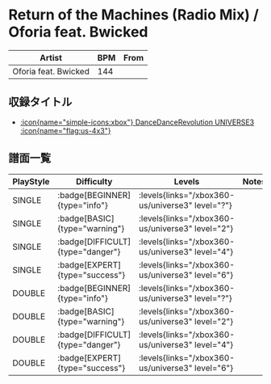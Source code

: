 # Return of the Machines (Radio Mix) / Oforia feat. Bwicked

|Artist|BPM|From|
|------|---|----|
|Oforia feat. Bwicked|144||

## 収録タイトル

- [:icon{name="simple-icons:xbox"} DanceDanceRevolution UNIVERSE3 :icon{name="flag:us-4x3"}](/xbox360-us/universe3)

## 譜面一覧

|PlayStyle|Difficulty|Levels|Notes|Movie|
|---------|----------|------|-----|-----|
|SINGLE| :badge[BEGINNER]{type="info"}| :levels{links="/xbox360-us/universe3" level="?"}|||
|SINGLE| :badge[BASIC]{type="warning"}| :levels{links="/xbox360-us/universe3" level="2"}|||
|SINGLE| :badge[DIFFICULT]{type="danger"}| :levels{links="/xbox360-us/universe3" level="4"}|||
|SINGLE| :badge[EXPERT]{type="success"}| :levels{links="/xbox360-us/universe3" level="6"}|||
|DOUBLE| :badge[BEGINNER]{type="info"}| :levels{links="/xbox360-us/universe3" level="?"}|||
|DOUBLE| :badge[BASIC]{type="warning"}| :levels{links="/xbox360-us/universe3" level="2"}|||
|DOUBLE| :badge[DIFFICULT]{type="danger"}| :levels{links="/xbox360-us/universe3" level="4"}|||
|DOUBLE| :badge[EXPERT]{type="success"}| :levels{links="/xbox360-us/universe3" level="6"}|||
